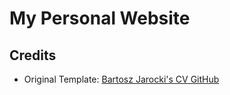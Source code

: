 # My Personal Website

## Credits

- Original Template: [Bartosz Jarocki's CV GitHub](https://github.com/BartoszJarocki/cv)
